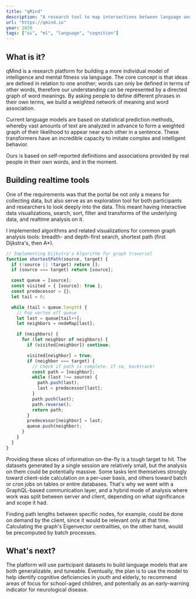```yaml
---
title: "qMind"
description: "A research tool to map intersections between language and intelligence"
url: "https://qmind.io"
year: 2020
tags: ["ai", "ml", "language", "cognition"]
---
```


## What is it?

qMind is a research platform for building a more individual model of intelligence and mental fitness via language. The core concept is that ideas are defined in relation to one another; words can only be defined in terms of other words, therefore our understanding can be represented by a directed graph of word meanings. By asking people to define different phrases in their own terms, we build a weighted network of meaning and word association.

Current language models are based on statistical prediction methods, whereby vast amounts of text are analyzed in advance to form a weighted graph of their likelihood to appear near each other in a sentence. These transformers have an incredible capacity to imitate complex and intelligent behavior.

<!-- NETWORK GRAPH -->

Ours is based on self-reported definitions and associations provided by real people in their own words, and in the moment.

## Building realtime tools

One of the requirements was that the portal be not only a means for collecting data, but also serve as an exploration tool for both participants and researchers to look deeply into the data. This meant having interactive data visualizations, search, sort, filter and transforms of the underlying data, and realtime analysis on it.

I implemented algorithms and related visualizations for common graph analysis tools: breadth- and depth-first search, shortest path (first Dijkstra's, then A\*).

```js
// Implementing Dijkstra's Algorithm for graph traversal
function shortestPath(source, target) {
  if (!source || !target) return [];
  if (source === target) return [source];

  const queue = [source];
  const visited = { [source]: true };
  const predecessor = {};
  let tail = 0;

  while (tail < queue.length) {
    // Pop vertex off queue
    let last = queue[tail++];
    let neighbors = nodeMap[last];

    if (neighbors) {
      for (let neighbor of neighbors) {
        if (visited[neighbor]) continue;

        visited[neighbor] = true;
        if (neighbor === target) {
          // Check if path is complete. If so, backtrack!
          const path = [neighbor];
          while (last !== source) {
            path.push(last);
            last = predecessor[last];
          }
          path.push(last);
          path.reverse();
          return path;
        }
        predecessor[neighbor] = last;
        queue.push(neighbor);
      }
    }
  }
}
```

Providing these slices of information on-the-fly is a tough target to hit. The datasets generated by a single session are relatively small, but the analysis on them could be potentially massive. Some tasks lent themselves strongly toward client-side calculation on a per-user basis, and others toward batch or cron jobs on tables or entire databases. That's why we went with a GraphQL-based communication layer, and a hybrid mode of analysis where work was split between server and client, depending on what significance and scope it had.

Finding path lengths between specific nodes, for example, could be done on demand by the client, since it would be relevant only at that time. Calculating the graph's Eigenvector centralities, on the other hand, would be precomputed by batch processes.

## What's next?

The platform will use participant datasets to build language models that are both generalizable, and tuneable. Eventually, the plan is to use the model to help identify cognitive deficiencies in youth and elderly, to recommend areas of focus for school-aged children, and potentially as an early-warning indicator for neurological disease.
